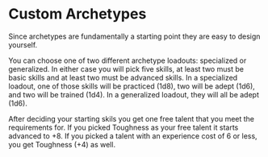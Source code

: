 # Custom Archetypes

Since archetypes are fundamentally a starting point they are easy to design yourself.

You can choose one of two different archetype loadouts: specialized or generalized. In either case you will pick five skills, at least two must be basic skills and at least two must be advanced skills. In a specialized loadout, one of those skills will be practiced (1d8), two will be adept (1d6), and two will be trained (1d4). In a generalized loadout, they will all be adept (1d6).

After deciding your starting skils you get one free talent that you meet the requirements for. If you picked Toughness as your free talent it starts advanced to +8. If you picked a talent with an experience cost of 6 or less, you get Toughness (+4) as well.
